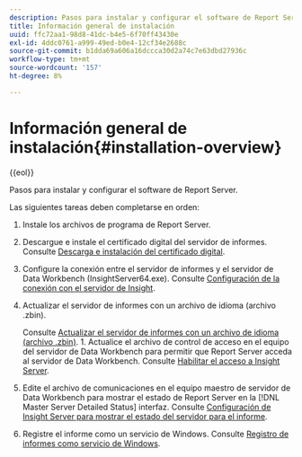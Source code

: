 ```yaml
---
description: Pasos para instalar y configurar el software de Report Server.
title: Información general de instalación
uuid: ffc72aa1-98d8-41dc-b4e5-6f70ff43430e
exl-id: 4ddc0761-a999-49ed-b0e4-12cf34e2688c
source-git-commit: b1dda69a606a16dccca30d2a74c7e63dbd27936c
workflow-type: tm+mt
source-wordcount: '157'
ht-degree: 8%

---
```


# Información general de instalación{#installation-overview}

{{eol}}

Pasos para instalar y configurar el software de Report Server.

Las siguientes tareas deben completarse en orden:

1. Instale los archivos de programa de Report Server.
1. Descargue e instale el certificado digital del servidor de informes. Consulte [Descarga e instalación del certificado digital](../../../home/c-rpt-oview/c-inst-rpt/c-install-dig-cert/c-install-dig-cert.md#concept-5a61fc67df3643598c7c403962075f76).
1. Configure la conexión entre el servidor de informes y el servidor de Data Workbench (InsightServer64.exe). Consulte [Configuración de la conexión con el servidor de Insight](../../../home/c-rpt-oview/c-inst-rpt/t-config-conn-ins-svr.md#task-a3ca949c43244782b658fb4437fd724c).
1. Actualizar el servidor de informes con un archivo de idioma (archivo .zbin).

   Consulte [Actualizar el servidor de informes con un archivo de idioma (archivo .zbin)](../../../home/c-rpt-oview/c-inst-rpt/c-zbin-file-update.md#concept-5637a8f52b7643759e423c2068b4126b). 1. Actualice el archivo de control de acceso en el equipo del servidor de Data Workbench para permitir que Report Server acceda al servidor de Data Workbench. Consulte [Habilitar el acceso a Insight Server](../../../home/c-rpt-oview/c-inst-rpt/t-en-acc-ins-svr.md#task-e7b95cf9cb194842ad72fa534c56c3cc).
1. Edite el archivo de comunicaciones en el equipo maestro de servidor de Data Workbench para mostrar el estado de Report Server en la [!DNL Master Server Detailed Status] interfaz. Consulte [Configuración de Insight Server para mostrar el estado del servidor para el informe](../../../home/c-rpt-oview/c-inst-rpt/t-display-svr-st-rpt.md#task-a14d096f85924d9b93eef950591f93a8).
1. Registre el informe como un servicio de Windows. Consulte [Registro de informes como servicio de Windows](../../../home/c-rpt-oview/c-inst-rpt/t-reg-rpt-win-svc.md#task-a8762d7818ed4cfd87e616db6a68b3a6).
